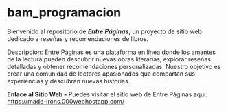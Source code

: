 # bam_programacion

Bienvenido al repositorio de ***Entre Páginas***, un proyecto de sitio web dedicado a reseñas y recomendaciones de libros.

Descripción:
Entre Páginas es una plataforma en línea donde los amantes de la lectura pueden descubrir nuevas obras literarias, explorar reseñas detalladas y obtener recomendaciones personalizadas. Nuestro objetivo es crear una comunidad de lectores apasionados que compartan sus experiencias y descubran nuevas historias.

**Enlace al Sitio Web -**
Puedes visitar el sitio web de Entre Páginas aquí: https://made-irons.000webhostapp.com/
